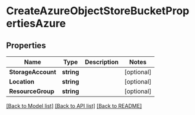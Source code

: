 # CreateAzureObjectStoreBucketPropertiesAzure

## Properties
Name | Type | Description | Notes
------------ | ------------- | ------------- | -------------
**StorageAccount** | **string** |  | [optional] 
**Location** | **string** |  | [optional] 
**ResourceGroup** | **string** |  | [optional] 

[[Back to Model list]](../README.md#documentation-for-models) [[Back to API list]](../README.md#documentation-for-api-endpoints) [[Back to README]](../README.md)


